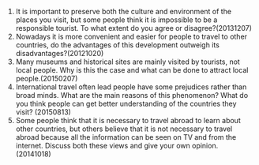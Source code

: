 1. It is important to preserve both the culture and environment of the places you visit, but some people think it is impossible to be a responsible tourist. To what extent do you agree or disagree?(20131207)
2. Nowadays it is more convenient and easier for people to travel to other countries, do the advantages of this development outweigh its disadvantages?(20121020)
3. Many museums and historical sites are mainly visited by tourists, not local people. Why is this the case and what can be done to attract local people.(20150207)
4. International travel often lead people have some prejudices rather than broad minds. What are the main reasons of this phenomenon? What do you think people can get better understanding of the countries they visit? (20150813)
5. Some people think that it is necessary to travel abroad to learn about other countries, but others believe that it is not necessary to travel abroad because all the information can be seen on TV and from the internet. Discuss both these views and give your own opinion. (20141018)
